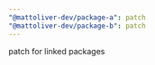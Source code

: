 ```yaml
---
"@mattoliver-dev/package-a": patch
"@mattoliver-dev/package-b": patch
---
```


patch for linked packages
